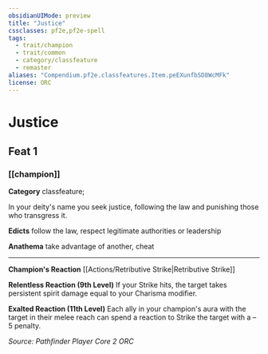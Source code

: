```yaml
---
obsidianUIMode: preview
title: "Justice"
cssclasses: pf2e,pf2e-spell
tags:
  - trait/champion
  - trait/common
  - category/classfeature
  - remaster
aliases: "Compendium.pf2e.classfeatures.Item.peEXunfbSD8WcMFk"
license: ORC
---
```

# Justice
## Feat 1
### [[champion]]

**Category** classfeature; 




In your deity's name you seek justice, following the law and punishing those who transgress it.

**Edicts** follow the law, respect legitimate authorities or leadership

**Anathema** take advantage of another, cheat

* * *

**Champion's Reaction** [[Actions/Retributive Strike|Retributive Strike]]

**Relentless Reaction (9th Level)** If your Strike hits, the target takes persistent spirit damage equal to your Charisma modifier.

**Exalted Reaction (11th Level)** Each ally in your champion's aura with the target in their melee reach can spend a reaction to Strike the target with a –5 penalty.

*Source: Pathfinder Player Core 2*
*ORC*